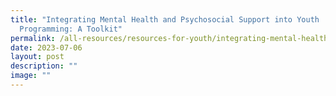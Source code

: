 ```yaml
---
title: "Integrating Mental Health and Psychosocial Support into Youth
  Programming: A Toolkit"
permalink: /all-resources/resources-for-youth/integrating-mental-health-and-psychosocial-support/
date: 2023-07-06
layout: post
description: ""
image: ""
---
```

